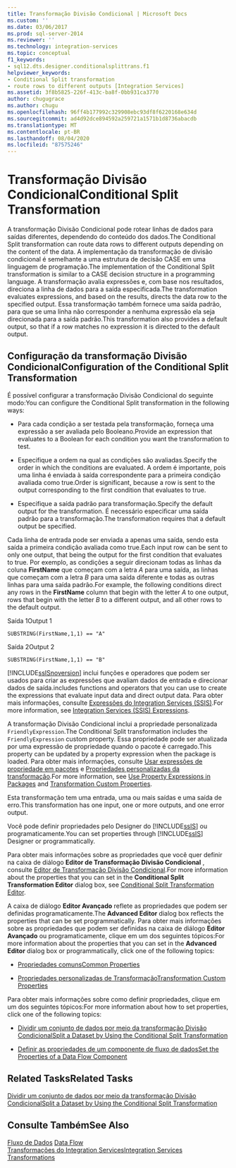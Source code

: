 ```yaml
---
title: Transformação Divisão Condicional | Microsoft Docs
ms.custom: ''
ms.date: 03/06/2017
ms.prod: sql-server-2014
ms.reviewer: ''
ms.technology: integration-services
ms.topic: conceptual
f1_keywords:
- sql12.dts.designer.conditionalsplittrans.f1
helpviewer_keywords:
- Conditional Split transformation
- route rows to different outputs [Integration Services]
ms.assetid: 3f8b5825-226f-413c-ba8f-0bb931ca3770
author: chugugrace
ms.author: chugu
ms.openlocfilehash: 96ff4b177992c329908ebc93df8f6220168e634d
ms.sourcegitcommit: ad4d92dce894592a259721a1571b1d8736abacdb
ms.translationtype: MT
ms.contentlocale: pt-BR
ms.lasthandoff: 08/04/2020
ms.locfileid: "87575246"
---
```

# <a name="conditional-split-transformation"></a><span data-ttu-id="d811b-102">Transformação Divisão Condicional</span><span class="sxs-lookup"><span data-stu-id="d811b-102">Conditional Split Transformation</span></span>
  <span data-ttu-id="d811b-103">A transformação Divisão Condicional pode rotear linhas de dados para saídas diferentes, dependendo do conteúdo dos dados.</span><span class="sxs-lookup"><span data-stu-id="d811b-103">The Conditional Split transformation can route data rows to different outputs depending on the content of the data.</span></span> <span data-ttu-id="d811b-104">A implementação da transformação de divisão condicional é semelhante a uma estrutura de decisão CASE em uma linguagem de programação.</span><span class="sxs-lookup"><span data-stu-id="d811b-104">The implementation of the Conditional Split transformation is similar to a CASE decision structure in a programming language.</span></span> <span data-ttu-id="d811b-105">A transformação avalia expressões e, com base nos resultados, direciona a linha de dados para a saída especificada.</span><span class="sxs-lookup"><span data-stu-id="d811b-105">The transformation evaluates expressions, and based on the results, directs the data row to the specified output.</span></span> <span data-ttu-id="d811b-106">Essa transformação também fornece uma saída padrão, para que se uma linha não corresponder a nenhuma expressão ela seja direcionada para a saída padrão.</span><span class="sxs-lookup"><span data-stu-id="d811b-106">This transformation also provides a default output, so that if a row matches no expression it is directed to the default output.</span></span>  
  
## <a name="configuration-of-the-conditional-split-transformation"></a><span data-ttu-id="d811b-107">Configuração da transformação Divisão Condicional</span><span class="sxs-lookup"><span data-stu-id="d811b-107">Configuration of the Conditional Split Transformation</span></span>  
 <span data-ttu-id="d811b-108">É possível configurar a transformação Divisão Condicional do seguinte modo:</span><span class="sxs-lookup"><span data-stu-id="d811b-108">You can configure the Conditional Split transformation in the following ways:</span></span>  
  
-   <span data-ttu-id="d811b-109">Para cada condição a ser testada pela transformação, forneça uma expressão a ser avaliada pelo Booleano.</span><span class="sxs-lookup"><span data-stu-id="d811b-109">Provide an expression that evaluates to a Boolean for each condition you want the transformation to test.</span></span>  
  
-   <span data-ttu-id="d811b-110">Especifique a ordem na qual as condições são avaliadas.</span><span class="sxs-lookup"><span data-stu-id="d811b-110">Specify the order in which the conditions are evaluated.</span></span> <span data-ttu-id="d811b-111">A ordem é importante, pois uma linha é enviada à saída correspondente para a primeira condição avaliada como true.</span><span class="sxs-lookup"><span data-stu-id="d811b-111">Order is significant, because a row is sent to the output corresponding to the first condition that evaluates to true.</span></span>  
  
-   <span data-ttu-id="d811b-112">Especifique a saída padrão para transformação.</span><span class="sxs-lookup"><span data-stu-id="d811b-112">Specify the default output for the transformation.</span></span> <span data-ttu-id="d811b-113">É necessário especificar uma saída padrão para a transformação.</span><span class="sxs-lookup"><span data-stu-id="d811b-113">The transformation requires that a default output be specified.</span></span>  
  
 <span data-ttu-id="d811b-114">Cada linha de entrada pode ser enviada a apenas uma saída, sendo esta saída a primeira condição avaliada como true.</span><span class="sxs-lookup"><span data-stu-id="d811b-114">Each input row can be sent to only one output, that being the output for the first condition that evaluates to true.</span></span> <span data-ttu-id="d811b-115">Por exemplo, as condições a seguir direcionam todas as linhas da coluna **FirstName** que começam com a letra *A* para uma saída, as linhas que começam com a letra *B* para uma saída diferente e todas as outras linhas para uma saída padrão.</span><span class="sxs-lookup"><span data-stu-id="d811b-115">For example, the following conditions direct any rows in the **FirstName** column that begin with the letter *A* to one output, rows that begin with the letter *B* to a different output, and all other rows to the default output.</span></span>  
  
 <span data-ttu-id="d811b-116">Saída 1</span><span class="sxs-lookup"><span data-stu-id="d811b-116">Output 1</span></span>  
  
 `SUBSTRING(FirstName,1,1) == "A"`  
  
 <span data-ttu-id="d811b-117">Saída 2</span><span class="sxs-lookup"><span data-stu-id="d811b-117">Output 2</span></span>  
  
 `SUBSTRING(FirstName,1,1) == "B"`  
  
 [!INCLUDE[ssISnoversion](../../../includes/ssisnoversion-md.md)] <span data-ttu-id="d811b-118">inclui funções e operadores que podem ser usados para criar as expressões que avaliam dados de entrada e direcionar dados de saída.</span><span class="sxs-lookup"><span data-stu-id="d811b-118">includes functions and operators that you can use to create the expressions that evaluate input data and direct output data.</span></span> <span data-ttu-id="d811b-119">Para obter mais informações, consulte [Expressões do Integration Services &#40;SSIS&#41;](../../expressions/integration-services-ssis-expressions.md).</span><span class="sxs-lookup"><span data-stu-id="d811b-119">For more information, see [Integration Services &#40;SSIS&#41; Expressions](../../expressions/integration-services-ssis-expressions.md).</span></span>  
  
 <span data-ttu-id="d811b-120">A transformação Divisão Condicional inclui a propriedade personalizada `FriendlyExpression`.</span><span class="sxs-lookup"><span data-stu-id="d811b-120">The Conditional Split transformation includes the `FriendlyExpression` custom property.</span></span> <span data-ttu-id="d811b-121">Essa propriedade pode ser atualizada por uma expressão de propriedade quando o pacote é carregado.</span><span class="sxs-lookup"><span data-stu-id="d811b-121">This property can be updated by a property expression when the package is loaded.</span></span> <span data-ttu-id="d811b-122">Para obter mais informações, consulte [Usar expressões de propriedade em pacotes](../../expressions/use-property-expressions-in-packages.md) e [Propriedades personalizadas da transformação](transformation-custom-properties.md).</span><span class="sxs-lookup"><span data-stu-id="d811b-122">For more information, see [Use Property Expressions in Packages](../../expressions/use-property-expressions-in-packages.md) and [Transformation Custom Properties](transformation-custom-properties.md).</span></span>  
  
 <span data-ttu-id="d811b-123">Esta transformação tem uma entrada, uma ou mais saídas e uma saída de erro.</span><span class="sxs-lookup"><span data-stu-id="d811b-123">This transformation has one input, one or more outputs, and one error output.</span></span>  
  
 <span data-ttu-id="d811b-124">Você pode definir propriedades pelo Designer do [!INCLUDE[ssIS](../../../includes/ssis-md.md)] ou programaticamente.</span><span class="sxs-lookup"><span data-stu-id="d811b-124">You can set properties through [!INCLUDE[ssIS](../../../includes/ssis-md.md)] Designer or programmatically.</span></span>  
  
 <span data-ttu-id="d811b-125">Para obter mais informações sobre as propriedades que você quer definir na caixa de diálogo **Editor de Transformação Divisão Condicional** , consulte [Editor de Transformação Divisão Condicional](../../conditional-split-transformation-editor.md).</span><span class="sxs-lookup"><span data-stu-id="d811b-125">For more information about the properties that you can set in the **Conditional Split Transformation Editor** dialog box, see [Conditional Split Transformation Editor](../../conditional-split-transformation-editor.md).</span></span>  
  
 <span data-ttu-id="d811b-126">A caixa de diálogo **Editor Avançado** reflete as propriedades que podem ser definidas programaticamente.</span><span class="sxs-lookup"><span data-stu-id="d811b-126">The **Advanced Editor** dialog box reflects the properties that can be set programmatically.</span></span> <span data-ttu-id="d811b-127">Para obter mais informações sobre as propriedades que podem ser definidas na caixa de diálogo **Editor Avançado** ou programaticamente, clique em um dos seguintes tópicos:</span><span class="sxs-lookup"><span data-stu-id="d811b-127">For more information about the properties that you can set in the **Advanced Editor** dialog box or programmatically, click one of the following topics:</span></span>  
  
-   [<span data-ttu-id="d811b-128">Propriedades comuns</span><span class="sxs-lookup"><span data-stu-id="d811b-128">Common Properties</span></span>](../../common-properties.md)  
  
-   [<span data-ttu-id="d811b-129">Propriedades personalizadas de Transformação</span><span class="sxs-lookup"><span data-stu-id="d811b-129">Transformation Custom Properties</span></span>](transformation-custom-properties.md)  
  
 <span data-ttu-id="d811b-130">Para obter mais informações sobre como definir propriedades, clique em um dos seguintes tópicos:</span><span class="sxs-lookup"><span data-stu-id="d811b-130">For more information about how to set properties, click one of the following topics:</span></span>  
  
-   [<span data-ttu-id="d811b-131">Dividir um conjunto de dados por meio da transformação Divisão Condicional</span><span class="sxs-lookup"><span data-stu-id="d811b-131">Split a Dataset by Using the Conditional Split Transformation</span></span>](conditional-split-transformation.md)  
  
-   [<span data-ttu-id="d811b-132">Definir as propriedades de um componente de fluxo de dados</span><span class="sxs-lookup"><span data-stu-id="d811b-132">Set the Properties of a Data Flow Component</span></span>](../set-the-properties-of-a-data-flow-component.md)  
  
## <a name="related-tasks"></a><span data-ttu-id="d811b-133">Related Tasks</span><span class="sxs-lookup"><span data-stu-id="d811b-133">Related Tasks</span></span>  
 [<span data-ttu-id="d811b-134">Dividir um conjunto de dados por meio da transformação Divisão Condicional</span><span class="sxs-lookup"><span data-stu-id="d811b-134">Split a Dataset by Using the Conditional Split Transformation</span></span>](conditional-split-transformation.md)  
  
## <a name="see-also"></a><span data-ttu-id="d811b-135">Consulte Também</span><span class="sxs-lookup"><span data-stu-id="d811b-135">See Also</span></span>  
 <span data-ttu-id="d811b-136">[Fluxo de Dados](../data-flow.md) </span><span class="sxs-lookup"><span data-stu-id="d811b-136">[Data Flow](../data-flow.md) </span></span>  
 [<span data-ttu-id="d811b-137">Transformações do Integration Services</span><span class="sxs-lookup"><span data-stu-id="d811b-137">Integration Services Transformations</span></span>](integration-services-transformations.md)  
  
  
